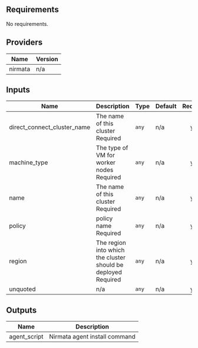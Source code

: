 ## Requirements

No requirements.

## Providers

| Name | Version |
|------|---------|
| nirmata | n/a |

## Inputs

| Name | Description | Type | Default | Required |
|------|-------------|------|---------|:--------:|
| direct_connect_cluster_name | The name of this cluster Required | `any` | n/a | yes |
| machine_type | The type of VM for worker nodes Required | `any` | n/a | yes |
| name | The name of this cluster Required | `any` | n/a | yes |
| policy | policy name Required | `any` | n/a | yes |
| region | The region into which the cluster should be deployed Required | `any` | n/a | yes |
| unquoted | n/a | `any` | n/a | yes |

## Outputs

| Name | Description |
|------|-------------|
| agent_script | Nirmata agent install command |

